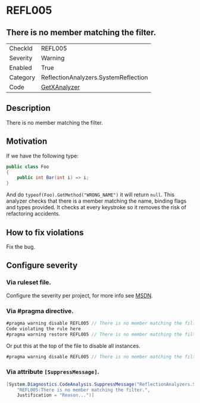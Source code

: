 # REFL005
## There is no member matching the filter.

<!-- start generated table -->
<table>
  <tr>
    <td>CheckId</td>
    <td>REFL005</td>
  </tr>
  <tr>
    <td>Severity</td>
    <td>Warning</td>
  </tr>
  <tr>
    <td>Enabled</td>
    <td>True</td>
  </tr>
  <tr>
    <td>Category</td>
    <td>ReflectionAnalyzers.SystemReflection</td>
  </tr>
  <tr>
    <td>Code</td>
    <td><a href="https://github.com/DotNetAnalyzers/ReflectionAnalyzers/blob/master/ReflectionAnalyzers/NodeAnalzers/GetXAnalyzer.cs">GetXAnalyzer</a></td>
  </tr>
</table>
<!-- end generated table -->

## Description

There is no member matching the filter.

## Motivation

If we have the following type:
```cs
public class Foo
{
    public int Bar(int i) => i;
}
```

And do `typeof(Foo).GetMethod("WRONG_NAME")` it will return `null`.
This analyzer checks that there is a member matching the name, binding flags and types provided.
It checks at every keystroke so it removes the risk of refactoring accidents.

## How to fix violations

Fix the bug.

<!-- start generated config severity -->
## Configure severity

### Via ruleset file.

Configure the severity per project, for more info see [MSDN](https://msdn.microsoft.com/en-us/library/dd264949.aspx).

### Via #pragma directive.
```C#
#pragma warning disable REFL005 // There is no member matching the filter.
Code violating the rule here
#pragma warning restore REFL005 // There is no member matching the filter.
```

Or put this at the top of the file to disable all instances.
```C#
#pragma warning disable REFL005 // There is no member matching the filter.
```

### Via attribute `[SuppressMessage]`.

```C#
[System.Diagnostics.CodeAnalysis.SuppressMessage("ReflectionAnalyzers.SystemReflection", 
    "REFL005:There is no member matching the filter.", 
    Justification = "Reason...")]
```
<!-- end generated config severity -->
